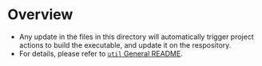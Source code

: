# Overview
- Any update in the files in this directory will automatically trigger project actions to build the executable, and update it on the respository.
- For details, please refer to [`util` General README](../README.md).
